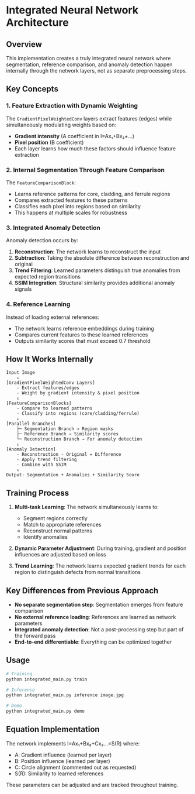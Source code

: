 # Integrated Neural Network Architecture

## Overview

This implementation creates a truly integrated neural network where segmentation, reference comparison, and anomaly detection happen internally through the network layers, not as separate preprocessing steps.

## Key Concepts

### 1. Feature Extraction with Dynamic Weighting

The `GradientPixelWeightedConv` layers extract features (edges) while simultaneously modulating weights based on:
- **Gradient intensity** (A coefficient in I=Ax₁+Bx₂+...)
- **Pixel position** (B coefficient)
- Each layer learns how much these factors should influence feature extraction

### 2. Internal Segmentation Through Feature Comparison

The `FeatureComparisonBlock`:
- Learns reference patterns for core, cladding, and ferrule regions
- Compares extracted features to these patterns
- Classifies each pixel into regions based on similarity
- This happens at multiple scales for robustness

### 3. Integrated Anomaly Detection

Anomaly detection occurs by:
1. **Reconstruction**: The network learns to reconstruct the input
2. **Subtraction**: Taking the absolute difference between reconstruction and original
3. **Trend Filtering**: Learned parameters distinguish true anomalies from expected region transitions
4. **SSIM Integration**: Structural similarity provides additional anomaly signals

### 4. Reference Learning

Instead of loading external references:
- The network learns reference embeddings during training
- Compares current features to these learned references
- Outputs similarity scores that must exceed 0.7 threshold

## How It Works Internally

```
Input Image
    ↓
[GradientPixelWeightedConv Layers]
    - Extract features/edges
    - Weight by gradient intensity & pixel position
    ↓
[FeatureComparisonBlocks]
    - Compare to learned patterns
    - Classify into regions (core/cladding/ferrule)
    ↓
[Parallel Branches]
    ├─ Segmentation Branch → Region masks
    ├─ Reference Branch → Similarity scores
    └─ Reconstruction Branch → For anomaly detection
    ↓
[Anomaly Detection]
    - Reconstruction - Original = Difference
    - Apply trend filtering
    - Combine with SSIM
    ↓
Output: Segmentation + Anomalies + Similarity Score
```

## Training Process

1. **Multi-task Learning**: The network simultaneously learns to:
   - Segment regions correctly
   - Match to appropriate references
   - Reconstruct normal patterns
   - Identify anomalies

2. **Dynamic Parameter Adjustment**: During training, gradient and position influences are adjusted based on loss

3. **Trend Learning**: The network learns expected gradient trends for each region to distinguish defects from normal transitions

## Key Differences from Previous Approach

- **No separate segmentation step**: Segmentation emerges from feature comparison
- **No external reference loading**: References are learned as network parameters
- **Integrated anomaly detection**: Not a post-processing step but part of the forward pass
- **End-to-end differentiable**: Everything can be optimized together

## Usage

```python
# Training
python integrated_main.py train

# Inference  
python integrated_main.py inference image.jpg

# Demo
python integrated_main.py demo
```

## Equation Implementation

The network implements I=Ax₁+Bx₂+Cx₃...=S(R) where:
- A: Gradient influence (learned per layer)
- B: Position influence (learned per layer)
- C: Circle alignment (commented out as requested)
- S(R): Similarity to learned references

These parameters can be adjusted and are tracked throughout training.